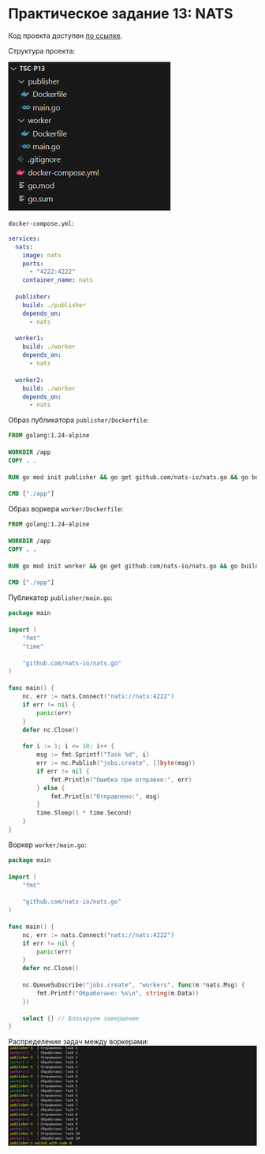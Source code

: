 # Практическое задание 13: NATS

Код проекта доступен [по ссылке](https://github.com/LeetManSup/tsc-p13/).

Структура проекта:

![alt text](images/image1.png)

`docker-compose.yml`:
```yml
services:
  nats:
    image: nats
    ports:
      - "4222:4222"
    container_name: nats

  publisher:
    build: ./publisher
    depends_on:
      - nats

  worker1:
    build: ./worker
    depends_on:
      - nats

  worker2:
    build: ./worker
    depends_on:
      - nats
```

Образ публикатора `publisher/Dockerfile`:
```Dockerfile
FROM golang:1.24-alpine

WORKDIR /app
COPY . .

RUN go mod init publisher && go get github.com/nats-io/nats.go && go build -o app

CMD ["./app"]
```

Образ воркера `worker/Dockerfile`:
```Dockerfile
FROM golang:1.24-alpine

WORKDIR /app
COPY . .

RUN go mod init worker && go get github.com/nats-io/nats.go && go build -o app

CMD ["./app"]
```

Публикатор `publisher/main.go`:
```go
package main

import (
	"fmt"
	"time"

	"github.com/nats-io/nats.go"
)

func main() {
	nc, err := nats.Connect("nats://nats:4222")
	if err != nil {
		panic(err)
	}
	defer nc.Close()

	for i := 1; i <= 10; i++ {
		msg := fmt.Sprintf("Task %d", i)
		err := nc.Publish("jobs.create", []byte(msg))
		if err != nil {
			fmt.Println("Ошибка при отправке:", err)
		} else {
			fmt.Println("Отправлено:", msg)
		}
		time.Sleep(1 * time.Second)
	}
}
```

Воркер `worker/main.go`:
```go
package main

import (
	"fmt"

	"github.com/nats-io/nats.go"
)

func main() {
	nc, err := nats.Connect("nats://nats:4222")
	if err != nil {
		panic(err)
	}
	defer nc.Close()

	nc.QueueSubscribe("jobs.create", "workers", func(m *nats.Msg) {
		fmt.Printf("Обработано: %s\n", string(m.Data))
	})

	select {} // Блокируем завершение
}
```

Распределение задач между воркерами:
![alt text](images/image2.png)